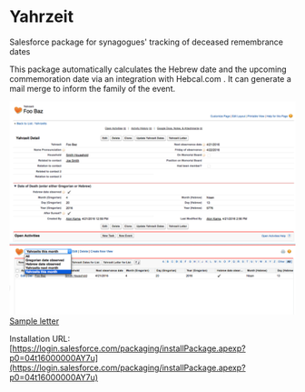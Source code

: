 # Yahrzeit
Salesforce package for synagogues' tracking of deceased remembrance dates

This package automatically calculates the Hebrew date and the upcoming commemoration date via an integration with Hebcal.com . It can generate a mail merge to inform the family of the event. 

![Detail View](https://raw.githubusercontent.com/alonkama/Yahrzeit/master/Yahrzeit%20detail%20view.png)
![List View](https://raw.githubusercontent.com/alonkama/Yahrzeit/master/Yahrzeit%20list%20view.png)
[Sample letter](https://github.com/alonkama/Yahrzeit/blob/master/Sample%20letter.pdf)

Installation URL: [https://login.salesforce.com/packaging/installPackage.apexp?p0=04t16000000AY7u](https://login.salesforce.com/packaging/installPackage.apexp?p0=04t16000000AY7u)


